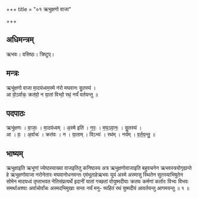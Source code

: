 +++
title = "०१ ऋभुक्षणो वाजा"

+++
## अधिमन्त्रम्
ऋभवः। वसिष्ठः। त्रिष्टुप्।

## मन्त्रः
ऋभु॑क्षणो वाजा मा॒दय॑ध्वम॒स्मे न॑रो मघवानः सु॒तस्य॑ ।  
आ वो॒ऽर्वाचः॒ क्रत॑वो॒ न या॒तां विभ्वो॒ रथं॒ नर्यं॑ वर्तयन्तु ॥

## पदपाठः
ऋभु॑क्षणः । वा॒जाः॒ । मा॒दय॑ध्वम् । अ॒स्मे इति॑ । न॒रः॒ । म॒घ॒ऽवा॒नः॒ । सु॒तस्य॑ ।  
आ । वः॒ । अ॒र्वाचः॑ । क्रत॑वः । न । या॒ताम् । विऽभ्वः॑ । रथ॑म् । नर्य॑म् । व॒र्त॒य॒न्तु॒ ॥

## भाष्यम्
ऋभुक्षाइति ऋभूणां ज्येष्ठस्याख्या वाजइतितु कनिष्ठस्य अत्र ऋभुक्षणोवाजाइति बहुवचनेन ऋभवस्त्रयोगृह्यन्ते हे ऋभुक्षणोवाजा नरोनेतारः मघवानोधनवन्तः एवंभूताहेऋभवः यूयं अस्मे अस्मासु स्थितेन सुतस्याभिषुतेन सोमेन मादयध्वं तृप्ताभवत नेतिसंप्रत्यर्थे इदानीं यातां गच्छतां वोयुष्मदीयाः क्रतवः कर्मणां कर्तारः विभ्वः विभवः समर्थाअश्वाः अर्वाचोर्वांचः अस्मदभिमुखाः सन्तः नर्यं मनु- ष्यहितं रथं युष्मदीयं आवर्तयन्तु आगमयन्तु ॥ १ ॥